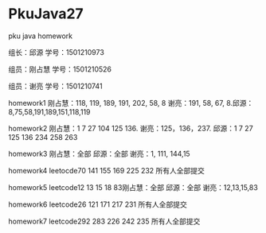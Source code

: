 # PkuJava27
pku java homework
<html>
<p>组长：邱源    学号：1501210973</p>
<p>组员：刚占慧  学号：1501210526</p>
<p>组员：谢亮    学号：1501210741</p>
<p>homework1  刚占慧：118, 119, 189, 191, 202, 58, 8  谢亮：191, 58, 67, 8.邱源：8,75,58,191,189,151,118,119   </p>
<p>homework2  刚占慧：1 7 27 104 125 136. 谢亮：125，136，237. 邱源：1 7 27 125 136 234 258 263 </p>
<p>homework3  刚占慧：全部   邱源：全部 谢亮：1, 111, 144,15 </p>
<p>homework4  leetocde70 141 155 169 225 232 所有人全部提交</p>
<p>homework5  leetcode12  13  15  18  83刚占慧：全部   邱源：全部 谢亮：12,13,15,83</p>
<p>homework6  leetcode26  121 171 217 231 所有人全部提交</p>
<p>homework7  leetcode292 283 226 242 235 所有人全部提交</p>
</html>
